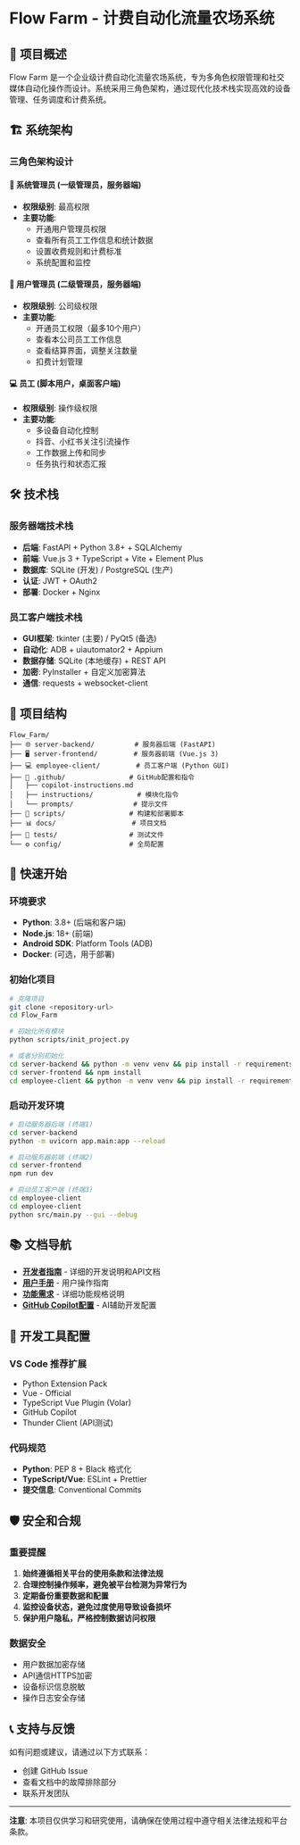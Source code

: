 # Flow Farm - 计费自动化流量农场系统

## 🚀 项目概述

Flow Farm 是一个企业级计费自动化流量农场系统，专为多角色权限管理和社交媒体自动化操作而设计。系统采用三角色架构，通过现代化技术栈实现高效的设备管理、任务调度和计费系统。

## 🏗️ 系统架构

### 三角色架构设计

#### 🔑 系统管理员 (一级管理员，服务器端)
- **权限级别**: 最高权限
- **主要功能**:
  - 开通用户管理员权限
  - 查看所有员工工作信息和统计数据  
  - 设置收费规则和计费标准
  - 系统配置和监控

#### 👥 用户管理员 (二级管理员，服务器端)
- **权限级别**: 公司级权限
- **主要功能**:
  - 开通员工权限（最多10个用户）
  - 查看本公司员工工作信息
  - 查看结算界面，调整关注数量
  - 扣费计划管理

#### 💻 员工 (脚本用户，桌面客户端)
- **权限级别**: 操作级权限
- **主要功能**:
  - 多设备自动化控制
  - 抖音、小红书关注引流操作
  - 工作数据上传和同步
  - 任务执行和状态汇报

## 🛠️ 技术栈

### 服务器端技术栈
- **后端**: FastAPI + Python 3.8+ + SQLAlchemy
- **前端**: Vue.js 3 + TypeScript + Vite + Element Plus
- **数据库**: SQLite (开发) / PostgreSQL (生产)
- **认证**: JWT + OAuth2
- **部署**: Docker + Nginx

### 员工客户端技术栈
- **GUI框架**: tkinter (主要) / PyQt5 (备选)
- **自动化**: ADB + uiautomator2 + Appium
- **数据存储**: SQLite (本地缓存) + REST API
- **加密**: PyInstaller + 自定义加密算法
- **通信**: requests + websocket-client

## 📁 项目结构

```
Flow_Farm/
├── 🌐 server-backend/          # 服务器后端 (FastAPI)
├── 🖥️ server-frontend/         # 服务器前端 (Vue.js 3)
├── 💻 employee-client/         # 员工客户端 (Python GUI)
├── 📝 .github/                # GitHub配置和指令
│   ├── copilot-instructions.md
│   ├── instructions/           # 模块化指令
│   └── prompts/               # 提示文件
├── 🔧 scripts/                # 构建和部署脚本
├── 📊 docs/                   # 项目文档
├── 🧪 tests/                  # 测试文件
└── ⚙️ config/                 # 全局配置
```

## 🚀 快速开始

### 环境要求
- **Python**: 3.8+ (后端和客户端)
- **Node.js**: 18+ (前端)
- **Android SDK**: Platform Tools (ADB)
- **Docker**: (可选，用于部署)

### 初始化项目
```bash
# 克隆项目
git clone <repository-url>
cd Flow_Farm

# 初始化所有模块
python scripts/init_project.py

# 或者分别初始化
cd server-backend && python -m venv venv && pip install -r requirements.txt
cd server-frontend && npm install
cd employee-client && python -m venv venv && pip install -r requirements.txt
```

### 启动开发环境
```bash
# 启动服务器后端 (终端1)
cd server-backend
python -m uvicorn app.main:app --reload

# 启动服务器前端 (终端2)  
cd server-frontend
npm run dev

# 启动员工客户端 (终端3)
cd employee-client
cd employee-client
python src/main.py --gui --debug
```

## 📚 文档导航

- **[开发者指南](DEVELOPER.md)** - 详细的开发说明和API文档
- **[用户手册](USER_GUIDE.md)** - 用户操作指南
- **[功能需求](FEATURE_REQUIREMENTS.md)** - 详细功能规格说明
- **[GitHub Copilot配置](.github/copilot-instructions.md)** - AI辅助开发配置

## 🔧 开发工具配置

### VS Code 推荐扩展
- Python Extension Pack
- Vue - Official
- TypeScript Vue Plugin (Volar)
- GitHub Copilot
- Thunder Client (API测试)

### 代码规范
- **Python**: PEP 8 + Black 格式化
- **TypeScript/Vue**: ESLint + Prettier
- **提交信息**: Conventional Commits

## 🛡️ 安全和合规

### 重要提醒
1. **始终遵循相关平台的使用条款和法律法规**
2. **合理控制操作频率，避免被平台检测为异常行为**
3. **定期备份重要数据和配置**
4. **监控设备状态，避免过度使用导致设备损坏**
5. **保护用户隐私，严格控制数据访问权限**

### 数据安全
- 用户数据加密存储
- API通信HTTPS加密
- 设备标识信息脱敏
- 操作日志安全存储

## 📞 支持与反馈

如有问题或建议，请通过以下方式联系：
- 创建 GitHub Issue
- 查看文档中的故障排除部分
- 联系开发团队

---

**注意**: 本项目仅供学习和研究使用，请确保在使用过程中遵守相关法律法规和平台条款。
